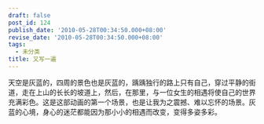 ```yaml
---
draft: false
post_id: 124
publish_date: '2010-05-28T00:34:50.000+08:00'
revise_date: '2010-05-28T00:34:50.000+08:00'
tags:
  - 未分类
title: 又写一遍
---
```


天空是灰蓝的，四周的景色也是灰蓝的，踽踽独行的路上只有自己，穿过平静的街道，走在上山的长长的坡道上，然后，在那里，与一位女生的相遇将使自己的世界充满彩色。这是这部动画的第一个场景，也是让我为之震撼、难以忘怀的场景。灰蓝的心境，身心的迷茫都能因为那小小的相遇而改变，变得多姿多彩。
